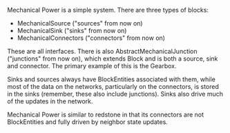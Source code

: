 Mechanical Power is a simple system. There are three types of blocks:
* MechanicalSource ("sources" from now on)
* MechanicalSink ("sinks" from now on)
* MechanicalConnectors ("connectors" from now on)

These are all interfaces. There is also AbstractMechanicalJunction ("junctions" from now on), which extends Block and is both a source, sink and connector. The primary example of this is the Gearbox.

Sinks and sources always have BlockEntities associated with them, while most of the data on the networks, particularly on the connectors, is stored in the sinks (remember, these also include junctions). Sinks also drive much of the updates in the network.

Mechanical Power is similar to redstone in that its connectors are not BlockEntities and fully driven by neighbor state updates.